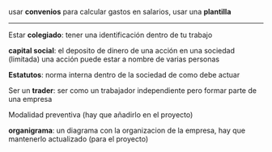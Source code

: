 usar **convenios** para calcular gastos en salarios, usar una **plantilla**

---

Estar **colegiado**: tener una identificación dentro de tu trabajo

**capital social**: el deposito de dinero de una acción en una sociedad (limitada)
una acción puede estar a nombre de varias personas

**Estatutos**: norma interna dentro de la sociedad de como debe actuar

Ser un **trader**: ser como un trabajador independiente pero formar parte de una empresa

Modalidad preventiva (hay que añadirlo en el proyecto)

**organigrama**: un diagrama con la organizacion de la empresa, hay que mantenerlo actualizado (para el proyecto)